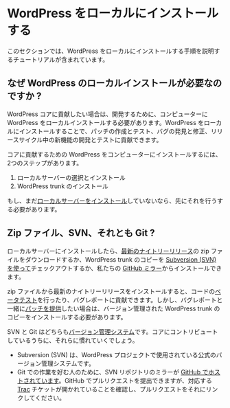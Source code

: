 <!--
# Installing WordPress Locally
-->

# WordPress をローカルにインストールする

<!--
This section of the handbook contains tutorials that will walk you through the process of installing WordPress locally.
-->

このセクションでは、WordPress をローカルにインストールする手順を説明するチュートリアルが含まれています。

<!--
## Why do I need a local WordPress install?
-->

## なぜ WordPress のローカルインストールが必要なのですか ?

<!--
If you want to contribute to WordPress core, you need to have a local install of WordPress on your computer to break, play with, and develop with. A local WordPress install allows you to create/test patches, find/fix bugs, and help develop/test new features during a release cycle.
-->

WordPress コアに貢献したい場合は、開発するために、コンピューターに WordPress をローカルインストールする必要があります。WordPress をローカルにインストールすることで、パッチの作成とテスト、バグの発見と修正、リリースサイクル中の新機能の開発とテストに貢献できます。

<!--
There are two steps to installing WordPress on your computer for contributing to core:
-->

コアに貢献するための WordPress をコンピューターにインストールするには、2つのステップがあります。

<!--
1.  Choose and install a local server
2.  Install WordPress trunk
-->

1.  ローカルサーバーの選択とインストール
2.  WordPress trunk のインストール

<!--
If you haven’t [installed a local server](https://make.wordpress.org/core/handbook/contribute/#local-development-overview) yet, you’ll need to do that before continuing.
-->

もし、まだ[ローカルサーバーをインストール](https://ja.wordpress.org/team/handbook/core/contribute/#local-development-overview)していないなら、先にそれを行うする必要があります。

<!--
## Zip File, SVN, or Git?
-->

## Zip ファイル、SVN、それとも Git ?

<!--
Once you have your local server installed, you can download a zip file of the [latest nightly release](https://wordpress.org/nightly-builds/wordpress-latest.zip), check out a copy of WordPress trunk [using Subversion (SVN)](https://wordpress.org/download/source/), or install from our [GitHub mirror](https://github.com/WordPress/wordpress-develop).
-->

ローカルサーバーにインストールしたら、[最新のナイトリーリリース](https://wordpress.org/nightly-builds/wordpress-latest.zip)の zip ファイルをダウンロードするか、WordPress trunk のコピーを [Subversion (SVN) を使って](https://wordpress.org/download/source/)チェックアウトするか、私たちの [GitHub ミラー](https://github.com/WordPress/wordpress-develop)からインストールできます。

<!--
Installing the latest nightly release from a zip file will allow you to [beta test](https://make.wordpress.org/core/handbook/testing/beta/) the code, and contribute bug reports. However, if you want to [contribute patches](https://make.wordpress.org/core/handbook/working-with-patches/) along with those bug reports, you’ll need to install a version-controlled copy of WordPress trunk.
-->

zip ファイルから最新のナイトリーリリースをインストールすると、コードの[ベータテスト](https://ja.wordpress.org/team/handbook/core/testing/beta/)を行ったり、バグレポートに貢献できます。しかし、バグレポートと一緒に[パッチを提供](https://ja.wordpress.org/team/handbook/core/working-with-patches/)したい場合は、バージョン管理された WordPress trunk のコピーをインストールする必要があります。

<!--
SVN and Git are both [version control systems](https://make.wordpress.org/core/handbook/glossary/#version-control). You’ll become very familiar with them when you are contributing to core.
-->

SVN と Git はどちらも[バージョン管理システム](https://ja.wordpress.org/team/handbook/core/glossary/#version-control)です。コアにコントリビュートしているうちに、それらに慣れていくでしょう。

<!--
*   Subversion (SVN) is the official version control system used by the WordPress Project.
*   For those who prefer working with Git, a mirror of the SVN repository is [hosted on GitHub](https://github.com/WordPress/wordpress-develop). You can make a pull request on GitHub, but please make sure there is a corresponding [Trac](https://core.trac.wordpress.org/) ticket open and link your pull request to it.
-->

*   Subversion (SVN) は、WordPress プロジェクトで使用されている公式のバージョン管理システムです。
*   Git での作業を好む人のために、SVN リポジトリのミラーが [GitHub でホストされています](https://github.com/WordPress/wordpress-develop)。GitHub でプルリクエストを提出できますが、対応する [Trac](https://core.trac.wordpress.org/) チケットが開かれていることを確認し、プルリクエストをそれにリンクしてください。
